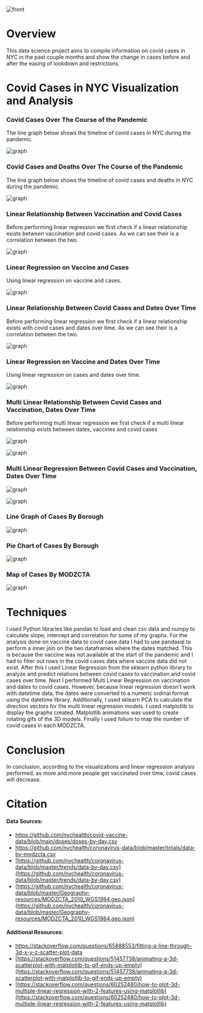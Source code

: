 ![front](graphs/frontimg.jpg)

# Overview
This data science project aims to compile information on covid cases in NYC in the past couple months and show the change in cases before and after the easing of lookdown and restrictions. 


# Covid Cases in NYC Visualization and Analysis

### Covid Cases Over The Course of the Pandemic

The line graph below shows the timeline of covid cases in NYC during the pandemic.

![graph](graphs/TrendDataCovid.png)











### Covid Cases and Deaths Over The Course of the Pandemic

The line graph below shows the timeline of covid cases and deaths in NYC during the pandemic.

![graph](graphs/CasesOverlay.png)










### Linear Relationship Between Vaccination and Covid Cases

Before performing linear regression we first check if a linear relationship exists between vaccination and covid cases. As we can see their is a correlation between the two.

![graph](graphs/CasesVaccineRelation.png)










### Linear Regression on Vaccine and Cases

Using linear regression on vaccine and cases.

![graph](graphs/linearvaccinemodel.png)









### Linear Relationship Between Covid Cases and Dates Over Time

Before performing linear regression we first check if a linear relationship exists with covid cases and dates over time. As we can see their is a correlation between the two.

![graph](graphs/CasesDateRelation.png)













### Linear Regression on Vaccine and Dates Over Time

Using linear regression on cases and dates over time.

![graph](graphs/lineardatemodel.png)










### Multi Linear Relationship Between Covid Cases and Vaccination, Dates Over Time

Before performing multi linear regression we first check if a multi linear relationship exists between dates, vaccines and covid cases

![graph](graphs/MultiLinearRelation.png)












![graph](graphs/MultiLinearRelation.gif)











### Multi Linear Regression Between Covid Cases and Vaccination, Dates Over Time

![graph](graphs/MultiLinearRegress.png)











![graph](graphs/MultiLinearRegress.gif)











### Line Graph of Cases By Borough
![graph](graphs/CasesByBoroughLine.png)



















### Pie Chart of Cases By Borough
![graph](graphs/CasesByBoroughPie.png)

















### Map of Cases By MODZCTA
![graph](graphs/mapBorough.JPG)
















# Techniques

I used Python libraries like pandas to load and clean csv data and numpy to calculate slope, intercept and correlation for some of my graphs. For the analysis done on vaccine data to covid case data I had to use pandasql to perform a inner join on the two dataframes where the dates matched. This is because the vaccine was not available at the start of the pandemic and I had to filter out rows in the covid cases data where vaccine data did not exist. After this I used Linear Regression from the sklearn python library to analyze and predict relations between covid cases to vaccination and covid cases over time. Next I performed Multi Linear Regression on vaccination and dates to covid cases. However, because linear regression doesn't work with datetime data, the dates were converted to a numeric ordinal format using the datetime library. Additionally, I used sklearn PCA to calculate the direction vectors for the multi linear regression models. I used matplotlib to display the graphs created. Matplotlib animations was used to create rotating gifs of the 3D models. Finally I used folium to map the number of covid cases in each MODZCTA.


# Conclusion

In conclusion, according to the visualizations and linear regression analysis performed, as more and more people get vaccinated over time, covid cases will decrease.


# Citation
#### Data Sources:
- [https://github.com/nychealth/covid-vaccine-data/blob/main/doses/doses-by-day.csv ](https://github.com/nychealth/covid-vaccine-data/blob/main/doses/doses-by-day.csv)
- [https://github.com/nychealth/coronavirus-data/blob/master/totals/data-by-modzcta.csv ](https://github.com/nychealth/coronavirus-data/blob/master/totals/data-by-modzcta.csv )
- [https://github.com/nychealth/coronavirus-data/blob/master/trends/data-by-day.csv](https://github.com/nychealth/coronavirus-data/blob/master/trends/data-by-day.csv)
- [https://github.com/nychealth/coronavirus-data/blob/master/Geography-resources/MODZCTA_2010_WGS1984.geo.json](https://github.com/nychealth/coronavirus-data/blob/master/Geography-resources/MODZCTA_2010_WGS1984.geo.json)

#### Additional Resources:
- [https://stackoverflow.com/questions/65888553/fitting-a-line-through-3d-x-y-z-scatter-plot-data ](https://stackoverflow.com/questions/65888553/fitting-a-line-through-3d-x-y-z-scatter-plot-data )
- [https://stackoverflow.com/questions/51457738/animating-a-3d-scatterplot-with-matplotlib-to-gif-ends-up-empty](https://stackoverflow.com/questions/51457738/animating-a-3d-scatterplot-with-matplotlib-to-gif-ends-up-empty)
- [https://stackoverflow.com/questions/60252480/how-to-plot-3d-multiple-linear-regression-with-2-features-using-matplotlib](https://stackoverflow.com/questions/60252480/how-to-plot-3d-multiple-linear-regression-with-2-features-using-matplotlib)
